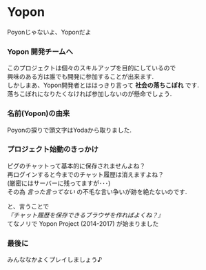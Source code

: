# Yopon
Poyonじゃないよ、Yoponだよ

### Yopon 開発チームへ

このプロジェクトは個々のスキルアップを目的にしているので   
興味のある方は誰でも開発に参加することが出来ます.  
しかしまあ、Yopon開発者とははっきり言って **社会の落ちこぼれ** です.  
落ちこぼれになりたくなければ参加しないのが懸命でしょう.


### 名前(Yopon)の由来
Poyonの捩りで頭文字はYodaから取りました.


### プロジェクト始動のきっかけ
ピグのチャットって基本的に保存されませんよね？  
再ログインすると今までのチャット履歴は消えますよね？  
(厳密にはサーバーに残ってますが･･･)  
その為 *言った言ってない* の不毛な言い争いが跡を絶たないのです.

と、言うことで  
*『チャット履歴を保存できるブラウザを作ればよくね？』*  
てなノリで Yopon Project (2014-2017) が始まりました


### 最後に
みんななかよくプレイしましょう♪

